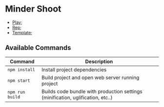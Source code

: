 # Minder Shoot

- [Play](https://minder-shoot.netlify.app/);
- [Rep](https://github.com/201flaviosilva/Minder-Shooter);
- [Template](https://github.com/photonstorm/phaser3-project-template);

## Available Commands

| Command         | Description                                                                     |
| --------------- | ------------------------------------------------------------------------------- |
| `npm install`   | Install project dependencies                                                    |
| `npm start`     | Build project and open web server running project                               |
| `npm run build` | Builds code bundle with production settings (minification, uglification, etc..) |
